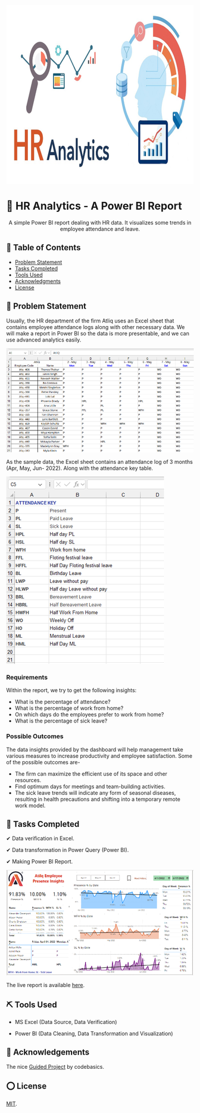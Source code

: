 <!-- Comment : Project Banner -->
<p align="center">
  <a href="" rel="noopener">
 <img width=720px height=480px src="/Images/hr_project_01_banner.jpg" alt="Project banner"></a>
</p>

<!-- ---------------------------------------------------------------- -->


<!-- Comment : Project Description-->

# 📣 HR Analytics - A Power BI Report 

<p align="center"> A simple Power BI report dealing with HR data. It visualizes some trends in employee attendance and leave.
    <br>
</p>

<!-- 📣 Power BI Project-01 : HR Analytics Dashboard -->

## 📝 Table of Contents
+ [Problem Statement](#a_1_PS)
+ [Tasks Completed](#a_2_TC)
+ [Tools Used](#a_3_BU)
+ [Acknowledgments](#a_4_ACK)
+ [License](#a_5_LI)

## 📝 Problem Statement  <a name = "a_1_PS"></a>

<p align="justified"> Usually, the HR department of the firm Atliq uses an Excel sheet that contains employee attendance logs along with other necessary data. We will make a report in Power BI so the data is more presentable, and we can use advanced analytics easily.
</p>

![Add Image](/Images/hr_project_02_Excel_Workbook.png)

<p align="justified"> As the sample data, the Excel sheet contains an attendance log of 3 months (Apr, May, Jun- 2022). Along with the attendance key table.
</p>

![Add Image](/Images/hr_project_03_Excel_Workbook.png)

### Requirements

Within the report, we try to get the following insights:

- What is the percentage of attendance?
- What is the percentage of work from home?
- On which days do the employees prefer to work from home?
- What is the percentage of sick leave?

### Possible Outcomes

The data insights provided by the dashboard will help management take various measures to increase productivity and employee satisfaction. Some of the possible outcomes are-

- The firm can maximize the efficient use of its space and other resources.
- Find optimum days for meetings and team-building activities.
- The sick leave trends will indicate any form of seasonal diseases, resulting in health precautions and shifting into a temporary remote work model.



## 📌 Tasks Completed  <a name = "a_2_TC"></a>

✔  Data verification in Excel.

✔  Data transformation in Power Query (Power BI).

✔  Making Power BI Report. 

![Add Image](/Images/hr_project_03_power_bi_report.png)

The live report is available [here](https://app.powerbi.com/view?r=eyJrIjoiMjQ2NmI0NDMtZjA2Zi00MjlmLTkyZjItY2E0YTY2OGVlMjRlIiwidCI6ImRmODY3OWNkLWE4MGUtNDVkOC05OWFjLWM4M2VkN2ZmOTVhMCJ9).


## ⛏️ Tools Used <a name = "a_3_BU"></a>

- MS Excel (Data Source, Data Verification)

- Power BI (Data Cleaning, Data Transformation and Visualization)

## 🎉 Acknowledgements <a name = "a_4_ACK"></a>

The nice [Guided Project](https://www.youtube.com/playlist?list=PLeo1K3hjS3uuVQccZa7yFwK3ltoGQOWbM) by codebasics.

## ⭕ License <a name = "a_5_LI"></a>

[MIT](https://choosealicense.com/licenses/mit/).

